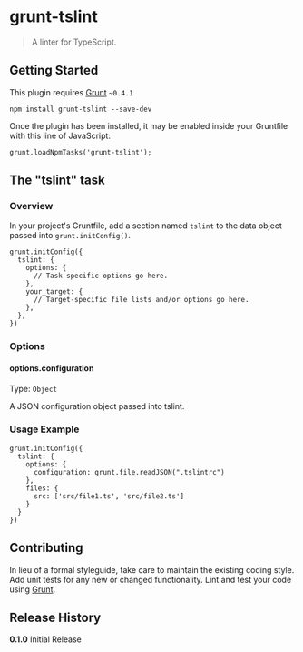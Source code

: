 # grunt-tslint

> A linter for TypeScript.

## Getting Started
This plugin requires [Grunt](http://gruntjs.com/) `~0.4.1`

```npm install grunt-tslint --save-dev```

Once the plugin has been installed, it may be enabled inside your Gruntfile with this line of JavaScript:

```grunt.loadNpmTasks('grunt-tslint');```

## The "tslint" task

### Overview
In your project's Gruntfile, add a section named `tslint` to the data object passed into `grunt.initConfig()`.

```
grunt.initConfig({
  tslint: {
    options: {
      // Task-specific options go here.
    },
    your_target: {
      // Target-specific file lists and/or options go here.
    },
  },
})
```

### Options

#### options.configuration
Type: `Object`

A JSON configuration object passed into tslint.

### Usage Example

```
grunt.initConfig({
  tslint: {
    options: {    
      configuration: grunt.file.readJSON(".tslintrc")
    },
    files: {
      src: ['src/file1.ts', 'src/file2.ts']
    }
  }
})
```

## Contributing
In lieu of a formal styleguide, take care to maintain the existing coding style. Add unit tests for any new or changed functionality. Lint and test your code using [Grunt](http://gruntjs.com/).

## Release History
**0.1.0** Initial Release
